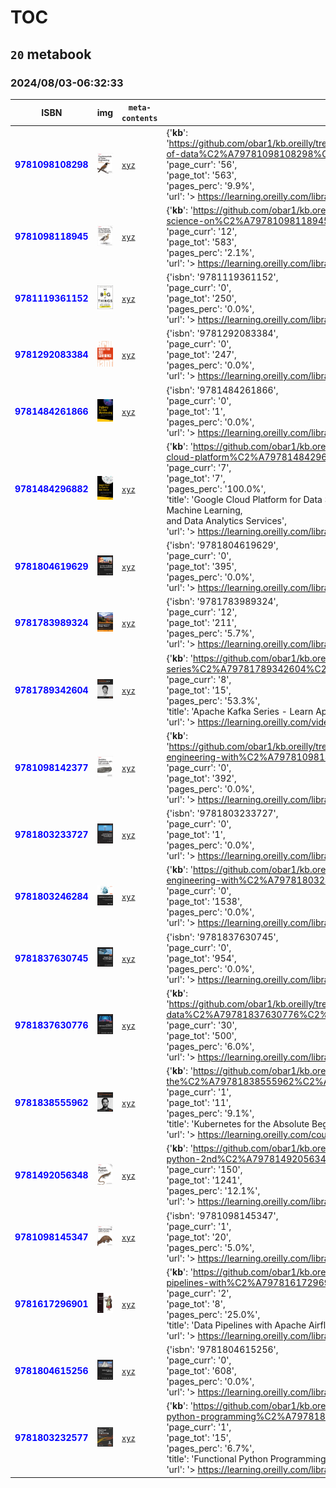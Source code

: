 
# TOC
## `20` metabook
### 2024/08/03-06:32:33
|  ISBN 	|   img	|  `meta-contents`  	|  `json-contents` 	| `status` |
|---	|---	|---	|---		|---	|
|<span style="color:blue">**9781098108298**</span>|![`img`](./9781098108298/9781098108298.png)|[`xyz`](./9781098108298/)|{'**kb**': 'https://github.com/obar1/kb.oreilly/tree/main/https%C2%A7%C2%A7%C2%A7learning.oreilly.com%C2%A7library%C2%A7view%C2%A7fundamentals-of-data%C2%A79781098108298%C2%A7',<br/> 'isbn': '9781098108298',<br/> 'page_curr': '56',<br/> 'page_tot': '563',<br/> 'pages_perc': '9.9%',<br/> 'url': '> https://learning.oreilly.com/library/view/fundamentals-of-data/9781098108298/ <'}|<span style="color:yellow">**WIP**</span>|
|<span style="color:blue">**9781098118945**</span>|![`img`](./9781098118945/9781098118945.png)|[`xyz`](./9781098118945/)|{'**kb**': 'https://github.com/obar1/kb.oreilly/tree/main/https%C2%A7%C2%A7%C2%A7learning.oreilly.com%C2%A7library%C2%A7view%C2%A7data-science-on%C2%A79781098118945%C2%A7',<br/> 'isbn': '9781098118945',<br/> 'page_curr': '12',<br/> 'page_tot': '583',<br/> 'pages_perc': '2.1%',<br/> 'url': '> https://learning.oreilly.com/library/view/data-science-on/9781098118945/ <'}|<span style="color:yellow">**WIP**</span>|
|<span style="color:blue">**9781119361152**</span>|![`img`](./9781119361152/9781119361152.png)|[`xyz`](./9781119361152/)|{'isbn': '9781119361152',<br/> 'page_curr': '0',<br/> 'page_tot': '250',<br/> 'pages_perc': '0.0%',<br/> 'url': '> https://learning.oreilly.com/library/view/do-big-things/9781119361152/ <'}|<span style="color:yellow">**WIP**</span>|
|<span style="color:blue">**9781292083384**</span>|![`img`](./9781292083384/9781292083384.png)|[`xyz`](./9781292083384/)|{'isbn': '9781292083384',<br/> 'page_curr': '0',<br/> 'page_tot': '247',<br/> 'pages_perc': '0.0%',<br/> 'url': '> https://learning.oreilly.com/library/view/increase-your-self/9781292083384/ <'}|<span style="color:yellow">**WIP**</span>|
|<span style="color:blue">**9781484261866**</span>|![`img`](./9781484261866/9781484261866.png)|[`xyz`](./9781484261866/)|{'isbn': '9781484261866',<br/> 'page_curr': '0',<br/> 'page_tot': '1',<br/> 'pages_perc': '0.0%',<br/> 'url': '> https://learning.oreilly.com/library/view/bigquery-for-data/9781484261866/ <'}|<span style="color:yellow">**WIP**</span>|
|<span style="color:blue">**9781484296882**</span>|![`img`](./9781484296882/9781484296882.png)|[`xyz`](./9781484296882/)|{'**kb**': 'https://github.com/obar1/kb.oreilly/blob/main/https%C2%A7%C2%A7%C2%A7learning.oreilly.com%C2%A7library%C2%A7view%C2%A7google-cloud-platform%C2%A79781484296882',<br/> 'isbn': '9781484296882',<br/> 'page_curr': '7',<br/> 'page_tot': '7',<br/> 'pages_perc': '100.0%',<br/> 'title': 'Google Cloud Platform for Data Science: A Crash Course on Big Data,<br/> Machine Learning,<br/> and Data Analytics Services',<br/> 'url': '> https://learning.oreilly.com/library/view/google-cloud-platform/9781484296882/ <'}|<span style="color:green">**DONE**</span>|
|<span style="color:blue">**9781804619629**</span>|![`img`](./9781804619629/9781804619629.png)|[`xyz`](./9781804619629/)|{'isbn': '9781804619629',<br/> 'page_curr': '0',<br/> 'page_tot': '395',<br/> 'pages_perc': '0.0%',<br/> 'url': '> https://learning.oreilly.com/library/view/terraform-for-google/9781804619629/ <'}|<span style="color:yellow">**WIP**</span>|
|<span style="color:blue">**9781783989324**</span>|![`img`](./9781783989324/9781783989324.png)|[`xyz`](./9781783989324/)|{'isbn': '9781783989324',<br/> 'page_curr': '12',<br/> 'page_tot': '211',<br/> 'pages_perc': '5.7%',<br/> 'url': '> https://learning.oreilly.com/library/view/mastering-python-design/9781783989324/ <'}|<span style="color:yellow">**WIP**</span>|
|<span style="color:blue">**9781789342604**</span>|![`img`](./9781789342604/9781789342604.png)|[`xyz`](./9781789342604/)|{'**kb**': 'https://github.com/obar1/kb.oreilly/tree/main/https%C2%A7%C2%A7%C2%A7learning.oreilly.com%C2%A7videos%C2%A7apache-kafka-series%C2%A79781789342604%C2%A7',<br/> 'isbn': '9781789342604',<br/> 'page_curr': '8',<br/> 'page_tot': '15',<br/> 'pages_perc': '53.3%',<br/> 'title': 'Apache Kafka Series - Learn Apache Kafka for Beginners v3',<br/> 'url': '> https://learning.oreilly.com/videos/apache-kafka-series/9781789342604 <'}|<span style="color:yellow">**WIP**</span>|
|<span style="color:blue">**9781098142377**</span>|![`img`](./9781098142377/9781098142377.png)|[`xyz`](./9781098142377/)|{'**kb**': 'https://github.com/obar1/kb.oreilly/tree/main/https%C2%A7%C2%A7%C2%A7learning.oreilly.com%C2%A7library%C2%A7view%C2%A7analytics-engineering-with%C2%A79781098142377%C2%A7',<br/> 'isbn': '9781098142377',<br/> 'page_curr': '0',<br/> 'page_tot': '392',<br/> 'pages_perc': '0.0%',<br/> 'url': '> https://learning.oreilly.com/library/view/analytics-engineering-with/9781098142377 <'}|<span style="color:yellow">**WIP**</span>|
|<span style="color:blue">**9781803233727**</span>|![`img`](./9781803233727/9781803233727.png)|[`xyz`](./9781803233727/)|{'isbn': '9781803233727',<br/> 'page_curr': '0',<br/> 'page_tot': '1',<br/> 'pages_perc': '0.0%',<br/> 'url': '> https://learning.oreilly.com/library/view/journey-to-become/9781803233727/ <'}|<span style="color:yellow">**WIP**</span>|
|<span style="color:blue">**9781803246284**</span>|![`img`](./9781803246284/9781803246284.png)|[`xyz`](./9781803246284/)|{'**kb**': 'https://github.com/obar1/kb.oreilly/tree/main/https%C2%A7%C2%A7%C2%A7learning.oreilly.com%C2%A7library%C2%A7view%C2%A7data-engineering-with%C2%A79781803246284%C2%A7',<br/> 'isbn': '9781803246284',<br/> 'page_curr': '0',<br/> 'page_tot': '1538',<br/> 'pages_perc': '0.0%',<br/> 'url': '> https://learning.oreilly.com/library/view/-/9781803246284/ <'}|<span style="color:yellow">**WIP**</span>|
|<span style="color:blue">**9781837630745**</span>|![`img`](./9781837630745/9781837630745.png)|[`xyz`](./9781837630745/)|{'isbn': '9781837630745',<br/> 'page_curr': '0',<br/> 'page_tot': '954',<br/> 'pages_perc': '0.0%',<br/> 'url': '> https://learning.oreilly.com/library/view/-/9781837630745/ <'}|<span style="color:yellow">**WIP**</span>|
|<span style="color:blue">**9781837630776**</span>|![`img`](./9781837630776/9781837630776.png)|[`xyz`](./9781837630776/)|{'**kb**': 'https://github.com/obar1/kb.oreilly/tree/main/https%C2%A7%C2%A7%C2%A7learning.oreilly.com%C2%A7library%C2%A7view%C2%A7cracking-the-data%C2%A79781837630776%C2%A7',<br/> 'isbn': '9781837630776',<br/> 'page_curr': '30',<br/> 'page_tot': '500',<br/> 'pages_perc': '6.0%',<br/> 'url': '> https://learning.oreilly.com/library/view/-/9781837630776/ <'}|<span style="color:yellow">**WIP**</span>|
|<span style="color:blue">**9781838555962**</span>|![`img`](./9781838555962/9781838555962.png)|[`xyz`](./9781838555962/)|{'**kb**': 'https://github.com/obar1/kb.oreilly/blob/main/https%C2%A7%C2%A7%C2%A7learning.oreilly.com%C2%A7course%C2%A7kubernetes-for-the%C2%A79781838555962%C2%A7',<br/> 'isbn': '9781838555962',<br/> 'page_curr': '1',<br/> 'page_tot': '11',<br/> 'pages_perc': '9.1%',<br/> 'title': 'Kubernetes for the Absolute Beginners - Hands-On',<br/> 'url': '> https://learning.oreilly.com/course/kubernetes-for-the/9781838555962/ <'}|<span style="color:yellow">**WIP**</span>|
|<span style="color:blue">**9781492056348**</span>|![`img`](./9781492056348/9781492056348.png)|[`xyz`](./9781492056348/)|{'**kb**': 'https://github.com/obar1/kb.oreilly/tree/main/https%C2%A7%C2%A7%C2%A7learning.oreilly.com%C2%A7library%C2%A7view%C2%A7fluent-python-2nd%C2%A79781492056348%C2%A7',<br/> 'isbn': '9781492056348',<br/> 'page_curr': '150',<br/> 'page_tot': '1241',<br/> 'pages_perc': '12.1%',<br/> 'url': '> https://learning.oreilly.com/library/view/fluent-python-2nd/9781492056348/ <'}|<span style="color:yellow">**WIP**</span>|
|<span style="color:blue">**9781098145347**</span>|![`img`](./9781098145347/9781098145347.png)|[`xyz`](./9781098145347/)|{'isbn': '9781098145347',<br/> 'page_curr': '1',<br/> 'page_tot': '20',<br/> 'pages_perc': '5.0%',<br/> 'url': '> https://learning.oreilly.com/library/view/web-scraping-with/9781098145347/ <'}|<span style="color:yellow">**WIP**</span>|
|<span style="color:blue">**9781617296901**</span>|![`img`](./9781617296901/9781617296901.png)|[`xyz`](./9781617296901/)|{'**kb**': 'https://github.com/obar1/kb.oreilly/tree/main/https%C2%A7%C2%A7%C2%A7learning.oreilly.com%C2%A7library%C2%A7view%C2%A7data-pipelines-with%C2%A79781617296901%C2%A7',<br/> 'isbn': '9781617296901',<br/> 'page_curr': '2',<br/> 'page_tot': '8',<br/> 'pages_perc': '25.0%',<br/> 'title': 'Data Pipelines with Apache Airflow',<br/> 'url': '> https://learning.oreilly.com/library/view/data-pipelines-with/9781617296901/ <'}|<span style="color:yellow">**WIP**</span>|
|<span style="color:blue">**9781804615256**</span>|![`img`](./9781804615256/9781804615256.png)|[`xyz`](./9781804615256/)|{'isbn': '9781804615256',<br/> 'page_curr': '0',<br/> 'page_tot': '608',<br/> 'pages_perc': '0.0%',<br/> 'url': '> https://learning.oreilly.com/library/view/building-etl-pipelines/9781804615256/ <'}|<span style="color:yellow">**WIP**</span>|
|<span style="color:blue">**9781803232577**</span>|![`img`](./9781803232577/9781803232577.png)|[`xyz`](./9781803232577/)|{'**kb**': 'https://github.com/obar1/kb.oreilly/blob/main/https%C2%A7%C2%A7%C2%A7www.oreilly.com%C2%A7library%C2%A7view%C2%A7functional-python-programming%C2%A79781803232577%C2%A7/readme.md',<br/> 'isbn': '9781803232577',<br/> 'page_curr': '1',<br/> 'page_tot': '15',<br/> 'pages_perc': '6.7%',<br/> 'title': 'Functional Python Programming - Third Edition',<br/> 'url': '> https://learning.oreilly.com/library/view/functional-python-programming/9781803232577 <'}|<span style="color:yellow">**WIP**</span>|
        